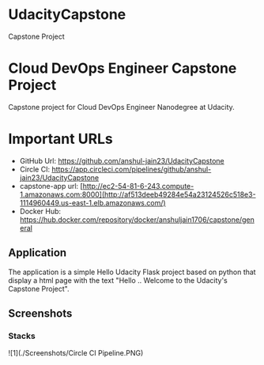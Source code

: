 # UdacityCapstone
Capstone Project

# Cloud DevOps Engineer Capstone Project
Capstone project for Cloud DevOps Engineer Nanodegree at Udacity.

# Important URLs
- GitHub Url: https://github.com/anshul-jain23/UdacityCapstone
- Circle CI: https://app.circleci.com/pipelines/github/anshul-jain23/UdacityCapstone
- capstone-app url: [http://ec2-54-81-6-243.compute-1.amazonaws.com:8000](http://af513deeb49284e54a23124526c518e3-1114960449.us-east-1.elb.amazonaws.com/)
- Docker Hub: https://hub.docker.com/repository/docker/anshuljain1706/capstone/general

## Application
The application is a simple Hello Udacity Flask project based on python that display a html page with the text "Hello .. Welcome to the Udacity's Capstone Project". 

## Screenshots
### Stacks
![1](./Screenshots/Circle CI Pipeline.PNG)
